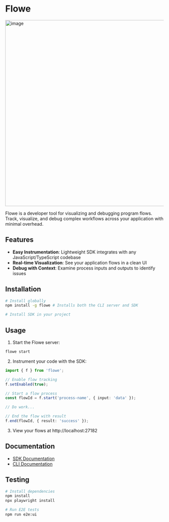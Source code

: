 # Flowe
<img width="591" alt="image" src="https://github.com/user-attachments/assets/9c8c5bf0-9cfd-4364-ba9f-cab1bc8a9da3" />

Flowe is a developer tool for visualizing and debugging program flows. Track, visualize, and debug complex workflows across your application with minimal overhead.

## Features

- **Easy Instrumentation**: Lightweight SDK integrates with any JavaScript/TypeScript codebase
- **Real-time Visualization**: See your application flows in a clean UI
- **Debug with Context**: Examine process inputs and outputs to identify issues

## Installation

```bash
# Install globally
npm install -g flowe # Installs both the CLI server and SDK

# Install SDK in your project
```

## Usage

1. Start the Flowe server:
```bash
flowe start
```

2. Instrument your code with the SDK:
```typescript
import { f } from 'flowe';

// Enable flow tracking
f.setEnabled(true);

// Start a flow process
const flowId = f.start('process-name', { input: 'data' });

// Do work...

// End the flow with result
f.end(flowId, { result: 'success' });
```

3. View your flows at http://localhost:27182

## Documentation

- [SDK Documentation](./flowe-sdk/README.md)
- [CLI Documentation](./flowe-cli/README.md)

## Testing

```bash
# Install dependencies
npm install
npx playwright install

# Run E2E tests
npm run e2e:ui
```

<!-- Todo: merge README.md from both sub repo. -->
